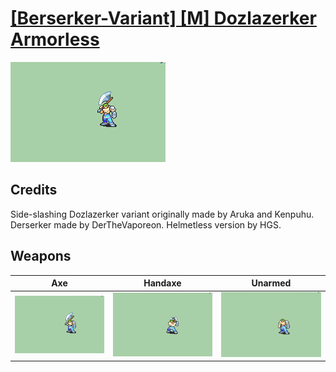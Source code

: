 # [\[Berserker-Variant\] \[M\] Dozlazerker Armorless](../%5BBerserker-Variant%5D%20%5BM%5D%20Dozlazerker%20Armorless)

<img src="./3.%20Axe/Axe_000.png" alt="[Berserker-Variant] [M] Dozlazerker Armorless standing" />

## Credits

Side-slashing Dozlazerker variant originally made by Aruka and Kenpuhu.
Derserker made by DerTheVaporeon. 
Helmetless version by HGS.

## Weapons


|Axe |Handaxe |Unarmed |
|  :---: | :---: | :---: |
| <img alt="Axe animation" src="./3.%20Axe/Axe.gif" /> | <img alt="Handaxe animation" src="./4.%20Handaxe/Handaxe.gif" /> | <img alt="Unarmed animation" src="./8.%20Unarmed/Unarmed.gif" /> |
